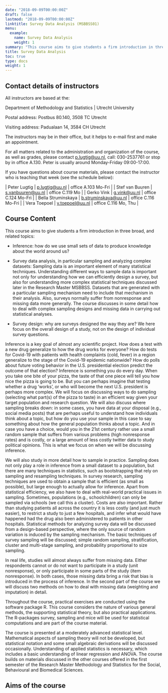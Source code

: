 ```yaml
---
date: "2018-09-09T00:00:00Z"
draft: false
lastmod: "2018-09-09T00:00:00Z"
linktitle: Survey Data Analysis (MSBBSS01)
menu:
  example:
    name: Survey Data Analysis
    weight: 1
summary: "This course aims to give students a firm introduction in three broad, and related topics: (1) inference - how do we use small sets of data to produce knowledge about the world around us; (2) survey data analysis, in particular sampling and analyzing complex datasets; (3) survey design - why are surveys designed the way they are? The focus here is on the overall design of a study, not on the design of individual survey questions."
title: Survey Data Analysis
toc: true
type: docs
weight: 1
---
```


## Contact details of instructors

All instructors are based at the:

Department of Methodology and Statistics | Utrecht University

Postal address: Postbus 80.140, 3508 TC Utrecht

Visiting address: Padualaan 14, 3584 CH Utrecht

The instructors may be in their office, but it helps to e-mail first and make an appointment.

For all matters related to the administration and organization of the course, as well as grades, please contact [p.lugtig@uu.nl](mailto:p.lugtig@uu.nl), call: 030-2537761 or stop by in office A.130. Peter is usually around Monday-Friday 09:00-17:00.

If you have questions about course materials, please contact the instructor who is teaching that week (see the schedule below):

| Peter Lugtig | [p.lugtig@uu.nl](mailto:p.lugtig@uu.nl) | office A.103 Mo-Fri |
| Stef van Buuren | [s.vanbuuren@uu.nl](mailto:s.vanbuuren@uu.nl) | office C.119 Mo |
| Gerko Vink | [g.vink@uu.nl](mailto:g.vink@uu.nl) | office C.124 Mo-Fri |
| Bella Struminskaya | [b.struminskaya@uu.nl](mailto:b.struminskaya@uu.nl) | office C.116 Mo-Fri |
| Vera Toepoel | [v.toepoel@uu.nl](mailto:v.toepoel@uu.nl) | office C.116 Mo, Thu |






## Course Content

This course aims to give students a firm introduction in three broad, and related topics:

-	Inference: how do we use small sets of data to produce knowledge about the world around us?

-	Survey data analysis, in particular sampling and analyzing complex datasets: Sampling data is an important element of many statistical techniques. Understanding different ways to sample data is important not only for understanding how we can efficiently design a survey, but also for understanding more complex statistical techniques discussed later in the Research Master MSBBSS. Datasets that are generated with a particular sampling mechanism need to include that mechanism in their analysis. Also, surveys normally suffer from nonresponse and missing data more generally. The course discusses in some detail how to deal with complex sampling designs and missing data in carrying out statistical analyses. 

-	Survey design: why are surveys designed the way they are? We here focus on the overall design of a study, not on the design of individual survey questions.

Inference is a key goal of almost any scientific project. How does a test with a new drug generalize to how the drug works for everyone? How do tests for Covid-19 with patients with health complaints (cold, fever) in a region generalize to the stage of the Covid-19 epidemic nationwide? How do polls about future voting behavior in the U.S. presidential election predict the outcome of that election? 
Inference is something you do every day. When you take one bite of your pizza, the taste of that one piece will tell you how nice the pizza is going to be. But you can perhaps imagine that testing whether a drug ‘works’, or who will become the next U.S. president is perhaps more complex. We will focus on discussing ways to do sampling (selecting what part(s) of the pizza to taste) in an efficient way given your target population and research question. We will also discuss where sampling breaks down: in some cases, you have data at your disposal (e.g., social media posts) that are perhaps useful to understand how individuals think about a topic, but how do you use your sample in this case to say something about how the general population thinks about a topic. And in case you have a choice, would you in the 21st century rather use a small random sample that suffers from various problems (high nonresponse rates) and is costly, or a large amount of less costly twitter data to study political opinions. This is what we focus on when we will be discussing inference. 

We will also study in more detail how to sample in practice. Sampling does not only play a role in inference from a small dataset to a population, but there are many techniques in statistics, such as bootstrapping that rely on sampling and resampling techniques. In survey research, sampling techniques are used to obtain a sample that is efficient (as small as possible), but large enough to actually allow for inference. Apart from statistical efficiency, we also have to deal with real-world practical issues in sampling. Sometimes, populations (e.g., schoolchildren) can only be sampled via schools (we call this a cluster). Costs are also important. Rather than studying patients all across the country it is less costly (and just much easier), to restrict a study to just a few hospitals, and infer what would have happened had the drug also been administered to patients in other hospitals.
Statistical methods for analyzing survey data will be discussed from a design-based perspective, where the only source of random variation is induced by the sampling mechanism. The basic techniques of survey sampling will be discussed; simple random sampling, stratification, cluster and multi-stage sampling, and probability proportional to size sampling. 

In real life, studies will almost always suffer from missing data. Either respondents cannot or do not want to participate in a study (unit nonresponse), or only participate in some parts of the study (item nonresponse). In both cases, those missing data bring a risk that bias is introduced in the process of inference. In the second part of the course we will discuss two methods on how to deal with missing data (weighting and imputation) in detail. 

Throughout the course, practical exercises are conducted using the software package R. This course considers the nature of various general methods, the supporting statistical theory, but also practical applications. The R-packages survey, sampling and mice will be used for statistical computations and are part of the course material. 

The course is presented at a moderately advanced statistical level. Mathematical aspects of sampling theory will not be developed, but statistical notation and some small algebraic derivations will be discussed occasionally. Understanding of applied statistics is necessary, which includes a basic understanding of linear regression and ANOVA. The course builds on materials discussed in the other courses offered in the first semester of the Research Master Methodology and Statistics for the Social, Behavioural and Biomedical Sciences.

## Aims of the course


